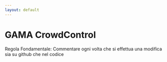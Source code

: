 ```yaml
---
layout: default
---
```


# GAMA CrowdControl

Regola Fondamentale:
Commentare ogni volta che si effettua una modifica sia su github che nel codice
